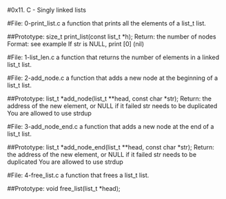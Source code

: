 #0x11. C - Singly linked lists

#File: 0-print_list.c
a function that prints all the elements of a list_t list.

##Prototype: size_t print_list(const list_t *h); Return: the number of nodes Format: see example If str is NULL, print [0] (nil)

#File: 1-list_len.c
a function that returns the number of elements in a linked list_t list.

#File: 2-add_node.c
a function that adds a new node at the beginning of a list_t list.

##Prototype: list_t *add_node(list_t **head, const char *str); Return: the address of the new element, or NULL if it failed str needs to be duplicated You are allowed to use strdup

#File: 3-add_node_end.c
a function that adds a new node at the end of a list_t list.

##Prototype: list_t *add_node_end(list_t **head, const char *str); Return: the address of the new element, or NULL if it failed str needs to be duplicated You are allowed to use strdup

#File: 4-free_list.c
a function that frees a list_t list.

##Prototype: void free_list(list_t *head);
